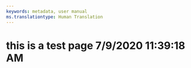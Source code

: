 ```yaml
---
keywords: metadata, user manual
ms.translationtype: Human Translation
---
```

# this is a test page 7/9/2020 11:39:18 AM